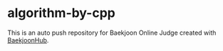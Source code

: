 # algorithm-by-cpp
This is an auto push repository for Baekjoon Online Judge created with [BaekjoonHub](https://github.com/BaekjoonHub/BaekjoonHub).
